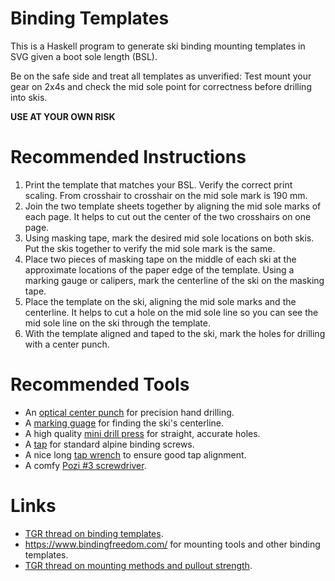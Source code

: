 # Binding Templates

This is a Haskell program to generate ski binding
mounting templates in SVG given a boot sole length (BSL).

Be on the safe side and treat all templates as unverified:
Test mount your gear on 2x4s and check the mid sole
point for correctness before drilling into skis.

**USE AT YOUR OWN RISK**


# Recommended Instructions

1. Print the template that matches your BSL.
   Verify the correct print scaling.
   From crosshair to crosshair on the mid sole mark is 190 mm.
2. Join the two template sheets together by aligning the
   mid sole marks of each page.  It helps to cut out the center of
   the two crosshairs on one page.
3. Using masking tape, mark the desired mid sole locations
   on both skis.  Put the skis together to verify 
   the mid sole mark is the same.
4. Place two pieces of masking tape on the middle of each ski
   at the approximate locations of the paper edge of the template.
   Using a marking gauge or calipers, mark the centerline
   of the ski on the masking tape.
5. Place the template on the ski, aligning the mid sole marks
   and the centerline.
   It helps to cut a hole on the mid sole line so you can 
   see the mid sole line on the ski through the template.
6. With the template aligned and taped to the ski, mark the
   holes for drilling with a center punch.


# Recommended Tools

- An [optical center punch](https://www.fowlerprecision.com/Products/Scribers/525000750.html)
  for precision hand drilling.
- A [marking guage](https://www.leevalley.com/en-us/shop/tools/hand-tools/marking-and-measuring/marking-gauges/75849-veritas-micro-adjust-wheel-marking-gauge)
  for finding the ski's centerline.
- A high quality [mini drill press](https://www.grizzly.com/products/grizzly-variable-speed-mini-benchtop-drill-press/t32006)
  for straight, accurate holes.
- A [tap](https://www.bindingfreedom.com/12ab3-alpine-tap-tin-coated/) for standard alpine binding screws.
- A nice long [tap wrench](https://www.starrett.com/metrology/product-detail/93E) to ensure good tap alignment.
- A comfy [Pozi #3 screwdriver](https://www.bindingfreedom.com/screw-drivers/).


# Links

- [TGR thread on binding templates](https://www.tetongravity.com/forums/showthread.php/153971-Binding-Mount-Paper-Templates).
- https://www.bindingfreedom.com/ for mounting tools and other binding templates.
- [TGR thread on mounting methods and pullout strength](https://www.tetongravity.com/forums/archive/index.php/t-216051.html).

